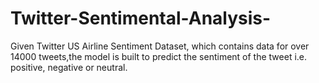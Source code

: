 # Twitter-Sentimental-Analysis-
Given Twitter US Airline Sentiment Dataset, which contains data for over 14000 tweets,the model is built to predict the sentiment of the tweet i.e. positive, negative or neutral.
